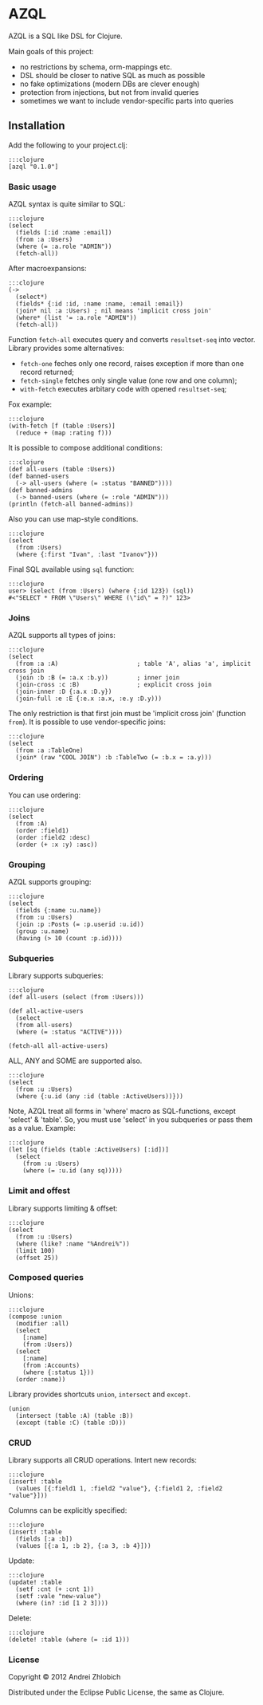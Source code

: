 # AZQL

AZQL is a SQL like DSL for Clojure.

Main goals of this project:

- no restrictions by schema, orm-mappings etc.
- DSL should be closer to native SQL as much as possible
- no fake optimizations (modern DBs are clever enough)
- protection from injections, but not from invalid queries
- sometimes we want to include vendor-specific parts into queries


## Installation

Add the following to your project.clj:

    :::clojure
    [azql "0.1.0"]


### Basic usage

AZQL syntax is quite similar to SQL:

    :::clojure
    (select
      (fields [:id :name :email])
      (from :a :Users)
      (where (= :a.role "ADMIN"))
      (fetch-all))

After macroexpansions:

    :::clojure
    (->
      (select*)
      (fields* {:id :id, :name :name, :email :email})
      (join* nil :a :Users) ; nil means 'implicit cross join'
      (where* (list '= :a.role "ADMIN"))
      (fetch-all))

Function `fetch-all` executes query and converts `resultset-seq` into vector.
Library provides some alternatives:

- `fetch-one` feches only one record, raises exception if more than one record returned;
- `fetch-single` fetches only single value (one row and one column);
- `with-fetch` executes arbitary code with opened `resultset-seq`;

Fox example:

    :::clojure
    (with-fetch [f (table :Users)]
      (reduce + (map :rating f)))

It is possible to compose additional conditions:

    :::clojure
    (def all-users (table :Users))
    (def banned-users
      (-> all-users (where (= :status "BANNED"))))
    (def banned-admins
      (-> banned-users (where (= :role "ADMIN")))
    (println (fetch-all banned-admins))

Also you can use map-style conditions.

    :::clojure
    (select
      (from :Users)
      (where {:first "Ivan", :last "Ivanov"}))

Final SQL available using `sql` function:

    :::clojure
    user> (select (from :Users) (where {:id 123}) (sql))
    #<"SELECT * FROM \"Users\" WHERE (\"id\" = ?)" 123>

### Joins

AZQL supports all types of joins:

    :::clojure
    (select
      (from :a :A)                      ; table 'A', alias 'a', implicit cross join
      (join :b :B (= :a.x :b.y))        ; inner join
      (join-cross :c :B)                ; explicit cross join
      (join-inner :D {:a.x :D.y})
      (join-full :e :E {:e.x :a.x, :e.y :D.y)))

The only restriction is that first join must be 'implicit cross join' (function `from`).
It is possible to use vendor-specific joins:

    :::clojure
    (select
      (from :a :TableOne)
      (join* (raw "COOL JOIN") :b :TableTwo (= :b.x = :a.y)))


### Ordering

You can use ordering:

    :::clojure
    (select
      (from :A)
      (order :field1)
      (order :field2 :desc)
      (order (+ :x :y) :asc))

### Grouping

AZQL supports grouping:

    :::clojure
    (select
      (fields {:name :u.name})
      (from :u :Users)
      (join :p :Posts (= :p.userid :u.id))
      (group :u.name)
      (having (> 10 (count :p.id))))


### Subqueries

Library supports subqueries:

    :::clojure
    (def all-users (select (from :Users)))

    (def all-active-users
      (select
      (from all-users)
      (where (= :status "ACTIVE"))))

    (fetch-all all-active-users)


ALL, ANY and SOME are supported also.

    :::clojure
    (select
      (from :u :Users)
      (where {:u.id (any :id (table :ActiveUsers))}))

Note, AZQL treat all forms in 'where' macro as SQL-functions, except 'select' & 'table'.
So, you must use 'select' in you subqueries or pass them as a value. Example:

    :::clojure
    (let [sq (fields (table :ActiveUsers) [:id])]
      (select
        (from :u :Users)
        (where (= :u.id (any sq)))))

### Limit and offest

Library supports limiting & offset:

    :::clojure
    (select
      (from :u :Users)
      (where (like? :name "%Andrei%"))
      (limit 100)
      (offset 25))

### Composed queries

Unions:

    :::clojure
    (compose :union
      (modifier :all)
      (select
        [:name]
        (from :Users))
      (select
        [:name]
        (from :Accounts)
        (where {:status 1}))
      (order :name))

Library provides shortcuts `union`, `intersect` and `except`.

	(union
	  (intersect (table :A) (table :B))
	  (except (table :C) (table :D)))

### CRUD

Library supports all CRUD operations.
Intert new records:

    :::clojure
    (insert! :table
      (values [{:field1 1, :field2 "value"}, {:field1 2, :field2 "value"}]))

Columns can be explicitly specified:

    :::clojure
    (insert! :table
      (fields [:a :b])
      (values [{:a 1, :b 2}, {:a 3, :b 4}]))

Update:

    :::clojure
    (update! :table
      (setf :cnt (+ :cnt 1))
      (setf :vale "new-value")
      (where (in? :id [1 2 3])))

Delete:

    :::clojure
    (delete! :table (where (= :id 1)))

### License

Copyright © 2012 Andrei Zhlobich

Distributed under the Eclipse Public License, the same as Clojure.
